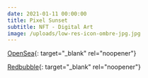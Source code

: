 ```yaml
---
date: 2021-01-11 00:00:00
title: Pixel Sunset
subtitle: NFT - Digital Art
image: /uploads/low-res-icon-ombre-jpg.jpg
---
```


[OpenSea](https://opensea.io/assets/0x495f947276749ce646f68ac8c248420045cb7b5e/24445525836401632916940284507885607335195900706811382908720840344100799512577){: target="_blank" rel="noopener"}

[Redbubble](https://www.redbubble.com/shop/ap/37798410){: target="_blank" rel="noopener"}

